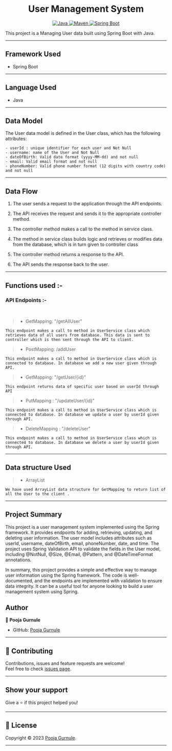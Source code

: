 <h1 align = "center"> User Management System </h1>

<p align="center">
<a href="Java url">
    <img alt="Java" src="https://img.shields.io/badge/Java->=8-darkblue.svg" />
</a>
<a href="Maven url" >
    <img alt="Maven" src="https://img.shields.io/badge/maven-3.0.5-brightgreen.svg" />
</a>
<a href="Spring Boot url" >
    <img alt="Spring Boot" src="https://img.shields.io/badge/Spring Boot-3.0.6-brightgreen.svg" />
</a>
</p>
This project is a Managing User data built using Spring Boot with Java.

---

## Framework Used
* Spring Boot

---

## Language Used
* Java

---

## Data Model

The User data model is defined in the User class, which has the following attributes:
```
- userId : unique identifier for each user and Not Null
- username: name of the User and Not Null
- dateOfBirth: Valid date format (yyyy-MM-dd) and not null
- email: Valid email format and not null
- phoneNumber: Valid phone number format (12 digits with country code) and not null

```
---

## Data Flow

1. The user sends a request to the application through the API endpoints.
2. The API receives the request and sends it to the appropriate controller method.
3. The controller method makes a call to the method in service class.

4. The method in service class builds logic and retrieves or modifies data from the database, which is in turn given to controller class
5. The controller method returns a response to the API.
6. The API sends the response back to the user.

---

## Functions used :-

### API Endpoints :-
</br>

>* GetMapping: "/getAllUser"
```
This endpoint makes a call to method in UserService class which retrieves data of all users from database. This data is sent to controller which is then sent through the API to client.
```
>* PostMapping: /addUser
```
This endpoint makes a call to method in UserService class which is connected to database. In database we add a new user given through API.
```

>* GetMapping: "/getUser/{id}"
```
This endpoint returns data of specific user based on userId through API
```
>* PutMapping : "/updateUser/{id}"
```
This endpoint makes a call to method in UserService class which is connected to database. In database we update a user by userId given through API.
```
>* DeleteMapping : "/deleteUser"
```
This endpoint makes a call to method in UserService class which is connected to database. In database we delete a user by userId given through API.
```
---

## Data structure Used

>* ArrayList
```
We have used ArrayList data structure for GetMapping to return list of all the User to the client .
```
---
## Project Summary

This project is a user management system implemented using the Spring framework. It provides endpoints for adding, retrieving, updating, and deleting user information. 
The user model includes attributes such as userId, username, dateOfBirth, email, phoneNumber, date, and time. 
The project uses Spring Validation API to validate the fields in the User model, including @NotNull, @Size, @Email, @Pattern, and @DateTimeFormat annotations.

In summary, this project provides a simple and effective way to manage user information using the Spring framework. The code is well-documented, and the endpoints are implemented with validation to ensure data integrity. 
It can be a useful tool for anyone looking to build a user management system using Spring.

## Author

👤 **Pooja Gurnule**

* GitHub: [Pooja Gurnule](https://github.com/poojagurnule)

---

## 🤝 Contributing

Contributions, issues and feature requests are welcome!<br />Feel free to check [issues page]("url").

---

## Show your support

Give a ⭐️ if this project helped you!

---

## 📝 License

Copyright © 2023 [Pooja Gurnule](https://github.com/poojagurnule).<br />



---
